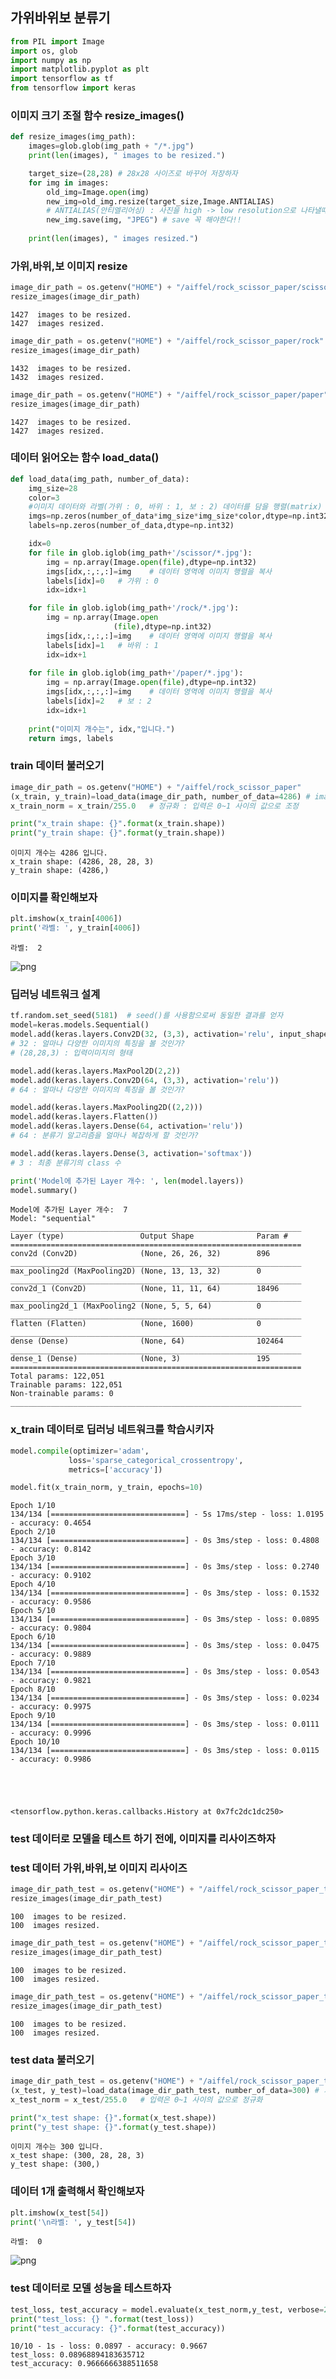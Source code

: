 ## 가위바위보 분류기


```python
from PIL import Image
import os, glob
import numpy as np
import matplotlib.pyplot as plt
import tensorflow as tf
from tensorflow import keras
```

### 이미지 크기 조절 함수 resize_images() 


```python
def resize_images(img_path):
    images=glob.glob(img_path + "/*.jpg")  
    print(len(images), " images to be resized.")

    target_size=(28,28) # 28x28 사이즈로 바꾸어 저장하자
    for img in images:
        old_img=Image.open(img)
        new_img=old_img.resize(target_size,Image.ANTIALIAS) 
        # ANTIALIAS(안티엘리어싱) : 사진을 high -> low resolution으로 나타낼때 깨진 패턴을 최소화 시켜주는 방법
        new_img.save(img, "JPEG") # save 꼭 해야한다!!
        
    print(len(images), " images resized.")
```

### 가위,바위,보 이미지 resize


```python
image_dir_path = os.getenv("HOME") + "/aiffel/rock_scissor_paper/scissor"
resize_images(image_dir_path)
```

    1427  images to be resized.
    1427  images resized.



```python
image_dir_path = os.getenv("HOME") + "/aiffel/rock_scissor_paper/rock"
resize_images(image_dir_path)
```

    1432  images to be resized.
    1432  images resized.



```python
image_dir_path = os.getenv("HOME") + "/aiffel/rock_scissor_paper/paper"
resize_images(image_dir_path)
```

    1427  images to be resized.
    1427  images resized.


### 데이터 읽어오는 함수 load_data()


```python
def load_data(img_path, number_of_data):
    img_size=28
    color=3
    #이미지 데이터와 라벨(가위 : 0, 바위 : 1, 보 : 2) 데이터를 담을 행렬(matrix) 영역을 생성
    imgs=np.zeros(number_of_data*img_size*img_size*color,dtype=np.int32).reshape(number_of_data,img_size,img_size,color)
    labels=np.zeros(number_of_data,dtype=np.int32)

    idx=0
    for file in glob.iglob(img_path+'/scissor/*.jpg'):
        img = np.array(Image.open(file),dtype=np.int32)
        imgs[idx,:,:,:]=img    # 데이터 영역에 이미지 행렬을 복사
        labels[idx]=0   # 가위 : 0
        idx=idx+1

    for file in glob.iglob(img_path+'/rock/*.jpg'):
        img = np.array(Image.open
                       (file),dtype=np.int32)
        imgs[idx,:,:,:]=img    # 데이터 영역에 이미지 행렬을 복사
        labels[idx]=1   # 바위 : 1
        idx=idx+1  
    
    for file in glob.iglob(img_path+'/paper/*.jpg'):
        img = np.array(Image.open(file),dtype=np.int32)
        imgs[idx,:,:,:]=img    # 데이터 영역에 이미지 행렬을 복사
        labels[idx]=2   # 보 : 2
        idx=idx+1
        
    print("이미지 개수는", idx,"입니다.")
    return imgs, labels
```

### train 데이터 불러오기


```python
image_dir_path = os.getenv("HOME") + "/aiffel/rock_scissor_paper"
(x_train, y_train)=load_data(image_dir_path, number_of_data=4286) # image 개수 유의!
x_train_norm = x_train/255.0   # 정규화 : 입력은 0~1 사이의 값으로 조정

print("x_train shape: {}".format(x_train.shape))
print("y_train shape: {}".format(y_train.shape))
```

    이미지 개수는 4286 입니다.
    x_train shape: (4286, 28, 28, 3)
    y_train shape: (4286,)


### 이미지를 확인해보자


```python
plt.imshow(x_train[4006])
print('라벨: ', y_train[4006])
```

    라벨:  2



    
![png](output_13_1.png)
    


### 딥러닝 네트워크 설계


```python
tf.random.set_seed(5181)  # seed()를 사용함으로써 동일한 결과를 얻자
model=keras.models.Sequential()
model.add(keras.layers.Conv2D(32, (3,3), activation='relu', input_shape=(28,28,3))) 
# 32 : 얼마나 다양한 이미지의 특징을 볼 것인가?
# (28,28,3) : 입력이미지의 형태

model.add(keras.layers.MaxPool2D(2,2))
model.add(keras.layers.Conv2D(64, (3,3), activation='relu'))
# 64 : 얼마나 다양한 이미지의 특징을 볼 것인가?

model.add(keras.layers.MaxPooling2D((2,2)))
model.add(keras.layers.Flatten())
model.add(keras.layers.Dense(64, activation='relu'))
# 64 : 분류기 알고리즘을 얼마나 복잡하게 할 것인가?

model.add(keras.layers.Dense(3, activation='softmax'))
# 3 : 최종 분류기의 class 수

print('Model에 추가된 Layer 개수: ', len(model.layers))
model.summary()
```

    Model에 추가된 Layer 개수:  7
    Model: "sequential"
    _________________________________________________________________
    Layer (type)                 Output Shape              Param #   
    =================================================================
    conv2d (Conv2D)              (None, 26, 26, 32)        896       
    _________________________________________________________________
    max_pooling2d (MaxPooling2D) (None, 13, 13, 32)        0         
    _________________________________________________________________
    conv2d_1 (Conv2D)            (None, 11, 11, 64)        18496     
    _________________________________________________________________
    max_pooling2d_1 (MaxPooling2 (None, 5, 5, 64)          0         
    _________________________________________________________________
    flatten (Flatten)            (None, 1600)              0         
    _________________________________________________________________
    dense (Dense)                (None, 64)                102464    
    _________________________________________________________________
    dense_1 (Dense)              (None, 3)                 195       
    =================================================================
    Total params: 122,051
    Trainable params: 122,051
    Non-trainable params: 0
    _________________________________________________________________


### x_train 데이터로 딥러닝 네트워크를 학습시키자


```python
model.compile(optimizer='adam',
             loss='sparse_categorical_crossentropy',
             metrics=['accuracy'])

model.fit(x_train_norm, y_train, epochs=10)
```

    Epoch 1/10
    134/134 [==============================] - 5s 17ms/step - loss: 1.0195 - accuracy: 0.4654
    Epoch 2/10
    134/134 [==============================] - 0s 3ms/step - loss: 0.4808 - accuracy: 0.8142
    Epoch 3/10
    134/134 [==============================] - 0s 3ms/step - loss: 0.2740 - accuracy: 0.9102
    Epoch 4/10
    134/134 [==============================] - 0s 3ms/step - loss: 0.1532 - accuracy: 0.9586
    Epoch 5/10
    134/134 [==============================] - 0s 3ms/step - loss: 0.0895 - accuracy: 0.9804
    Epoch 6/10
    134/134 [==============================] - 0s 3ms/step - loss: 0.0475 - accuracy: 0.9889
    Epoch 7/10
    134/134 [==============================] - 0s 3ms/step - loss: 0.0543 - accuracy: 0.9821
    Epoch 8/10
    134/134 [==============================] - 0s 3ms/step - loss: 0.0234 - accuracy: 0.9975
    Epoch 9/10
    134/134 [==============================] - 0s 3ms/step - loss: 0.0111 - accuracy: 0.9996
    Epoch 10/10
    134/134 [==============================] - 0s 3ms/step - loss: 0.0115 - accuracy: 0.9986





    <tensorflow.python.keras.callbacks.History at 0x7fc2dc1dc250>



### test 데이터로 모델을 테스트 하기 전에, 이미지를 리사이즈하자
### test 데이터 가위,바위,보 이미지 리사이즈


```python
image_dir_path_test = os.getenv("HOME") + "/aiffel/rock_scissor_paper_test/scissor"
resize_images(image_dir_path_test)
```

    100  images to be resized.
    100  images resized.



```python
image_dir_path_test = os.getenv("HOME") + "/aiffel/rock_scissor_paper_test/rock"
resize_images(image_dir_path_test)
```

    100  images to be resized.
    100  images resized.



```python
image_dir_path_test = os.getenv("HOME") + "/aiffel/rock_scissor_paper_test/paper"
resize_images(image_dir_path_test)
```

    100  images to be resized.
    100  images resized.


### test data 불러오기


```python
image_dir_path_test = os.getenv("HOME") + "/aiffel/rock_scissor_paper_test"
(x_test, y_test)=load_data(image_dir_path_test, number_of_data=300) # 가위바위보 이미지 개수 총합에 주의하자
x_test_norm = x_test/255.0   # 입력은 0~1 사이의 값으로 정규화

print("x_test shape: {}".format(x_test.shape))
print("y_test shape: {}".format(y_test.shape))
```

    이미지 개수는 300 입니다.
    x_test shape: (300, 28, 28, 3)
    y_test shape: (300,)


### 데이터 1개 출력해서 확인해보자


```python
plt.imshow(x_test[54])
print('\n라벨: ', y_test[54])
```

    
    라벨:  0



    
![png](output_25_1.png)
    


### test 데이터로 모델 성능을 테스트하자


```python
test_loss, test_accuracy = model.evaluate(x_test_norm,y_test, verbose=2)
print("test_loss: {} ".format(test_loss))
print("test_accuracy: {}".format(test_accuracy))
```

    10/10 - 1s - loss: 0.0897 - accuracy: 0.9667
    test_loss: 0.08968894183635712 
    test_accuracy: 0.9666666388511658

